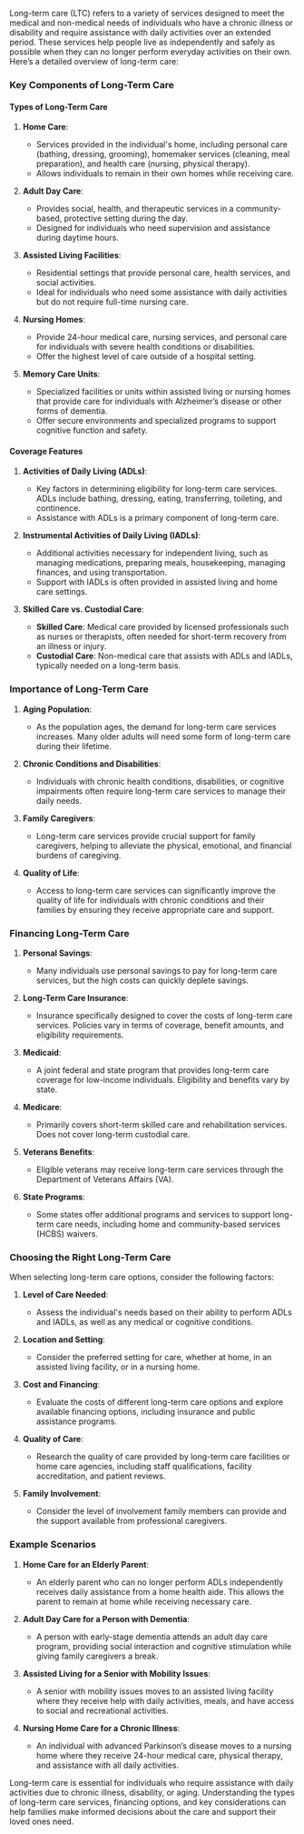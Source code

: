 Long-term care (LTC) refers to a variety of services designed to meet the medical and non-medical needs of individuals who have a chronic illness or disability and require assistance with daily activities over an extended period. These services help people live as independently and safely as possible when they can no longer perform everyday activities on their own. Here’s a detailed overview of long-term care:

### Key Components of Long-Term Care

#### Types of Long-Term Care
1. **Home Care**:
   - Services provided in the individual's home, including personal care (bathing, dressing, grooming), homemaker services (cleaning, meal preparation), and health care (nursing, physical therapy).
   - Allows individuals to remain in their own homes while receiving care.

2. **Adult Day Care**:
   - Provides social, health, and therapeutic services in a community-based, protective setting during the day.
   - Designed for individuals who need supervision and assistance during daytime hours.

3. **Assisted Living Facilities**:
   - Residential settings that provide personal care, health services, and social activities.
   - Ideal for individuals who need some assistance with daily activities but do not require full-time nursing care.

4. **Nursing Homes**:
   - Provide 24-hour medical care, nursing services, and personal care for individuals with severe health conditions or disabilities.
   - Offer the highest level of care outside of a hospital setting.

5. **Memory Care Units**:
   - Specialized facilities or units within assisted living or nursing homes that provide care for individuals with Alzheimer’s disease or other forms of dementia.
   - Offer secure environments and specialized programs to support cognitive function and safety.

#### Coverage Features
1. **Activities of Daily Living (ADLs)**:
   - Key factors in determining eligibility for long-term care services. ADLs include bathing, dressing, eating, transferring, toileting, and continence.
   - Assistance with ADLs is a primary component of long-term care.

2. **Instrumental Activities of Daily Living (IADLs)**:
   - Additional activities necessary for independent living, such as managing medications, preparing meals, housekeeping, managing finances, and using transportation.
   - Support with IADLs is often provided in assisted living and home care settings.

3. **Skilled Care vs. Custodial Care**:
   - **Skilled Care**: Medical care provided by licensed professionals such as nurses or therapists, often needed for short-term recovery from an illness or injury.
   - **Custodial Care**: Non-medical care that assists with ADLs and IADLs, typically needed on a long-term basis.

### Importance of Long-Term Care
1. **Aging Population**:
   - As the population ages, the demand for long-term care services increases. Many older adults will need some form of long-term care during their lifetime.
   
2. **Chronic Conditions and Disabilities**:
   - Individuals with chronic health conditions, disabilities, or cognitive impairments often require long-term care services to manage their daily needs.

3. **Family Caregivers**:
   - Long-term care services provide crucial support for family caregivers, helping to alleviate the physical, emotional, and financial burdens of caregiving.

4. **Quality of Life**:
   - Access to long-term care services can significantly improve the quality of life for individuals with chronic conditions and their families by ensuring they receive appropriate care and support.

### Financing Long-Term Care
1. **Personal Savings**:
   - Many individuals use personal savings to pay for long-term care services, but the high costs can quickly deplete savings.

2. **Long-Term Care Insurance**:
   - Insurance specifically designed to cover the costs of long-term care services. Policies vary in terms of coverage, benefit amounts, and eligibility requirements.
   
3. **Medicaid**:
   - A joint federal and state program that provides long-term care coverage for low-income individuals. Eligibility and benefits vary by state.
   
4. **Medicare**:
   - Primarily covers short-term skilled care and rehabilitation services. Does not cover long-term custodial care.
   
5. **Veterans Benefits**:
   - Eligible veterans may receive long-term care services through the Department of Veterans Affairs (VA).

6. **State Programs**:
   - Some states offer additional programs and services to support long-term care needs, including home and community-based services (HCBS) waivers.

### Choosing the Right Long-Term Care
When selecting long-term care options, consider the following factors:
1. **Level of Care Needed**:
   - Assess the individual's needs based on their ability to perform ADLs and IADLs, as well as any medical or cognitive conditions.
   
2. **Location and Setting**:
   - Consider the preferred setting for care, whether at home, in an assisted living facility, or in a nursing home.

3. **Cost and Financing**:
   - Evaluate the costs of different long-term care options and explore available financing options, including insurance and public assistance programs.

4. **Quality of Care**:
   - Research the quality of care provided by long-term care facilities or home care agencies, including staff qualifications, facility accreditation, and patient reviews.

5. **Family Involvement**:
   - Consider the level of involvement family members can provide and the support available from professional caregivers.

### Example Scenarios
1. **Home Care for an Elderly Parent**:
   - An elderly parent who can no longer perform ADLs independently receives daily assistance from a home health aide. This allows the parent to remain at home while receiving necessary care.

2. **Adult Day Care for a Person with Dementia**:
   - A person with early-stage dementia attends an adult day care program, providing social interaction and cognitive stimulation while giving family caregivers a break.

3. **Assisted Living for a Senior with Mobility Issues**:
   - A senior with mobility issues moves to an assisted living facility where they receive help with daily activities, meals, and have access to social and recreational activities.

4. **Nursing Home Care for a Chronic Illness**:
   - An individual with advanced Parkinson’s disease moves to a nursing home where they receive 24-hour medical care, physical therapy, and assistance with all daily activities.

Long-term care is essential for individuals who require assistance with daily activities due to chronic illness, disability, or aging. Understanding the types of long-term care services, financing options, and key considerations can help families make informed decisions about the care and support their loved ones need.